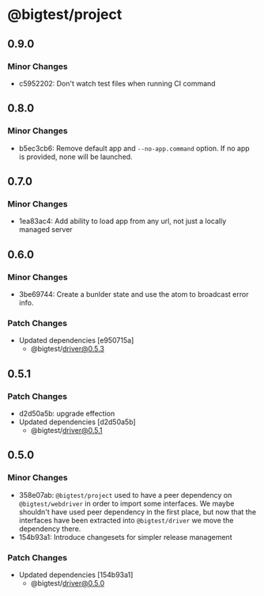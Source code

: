 # @bigtest/project

## 0.9.0

### Minor Changes

- c5952202: Don't watch test files when running CI command

## 0.8.0

### Minor Changes

- b5ec3cb6: Remove default app and `--no-app.command` option. If no app is provided, none will be launched.

## 0.7.0

### Minor Changes

- 1ea83ac4: Add ability to load app from any url, not just a locally managed server

## 0.6.0

### Minor Changes

- 3be69744: Create a bunlder state and use the atom to broadcast error info.

### Patch Changes

- Updated dependencies [e950715a]
  - @bigtest/driver@0.5.3

## 0.5.1

### Patch Changes

- d2d50a5b: upgrade effection
- Updated dependencies [d2d50a5b]
  - @bigtest/driver@0.5.1

## 0.5.0

### Minor Changes

- 358e07ab: `@bigtest/project` used to have a peer dependency on
  `@bigtest/webdriver` in order to import some interfaces. We maybe
  shouldn't have used peer dependency in the first place, but now that
  the interfaces have been extracted into `@bigtest/driver` we move the
  dependency there.
- 154b93a1: Introduce changesets for simpler release management

### Patch Changes

- Updated dependencies [154b93a1]
  - @bigtest/driver@0.5.0
